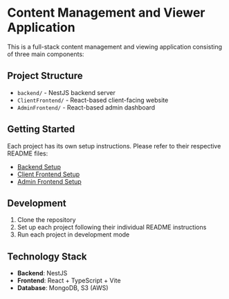 # Content Management and Viewer Application

This is a full-stack content management and viewing application consisting of three main components:

## Project Structure

- `backend/` - NestJS backend server
- `ClientFrontend/` - React-based client-facing website
- `AdminFrontend/` - React-based admin dashboard

## Getting Started

Each project has its own setup instructions. Please refer to their respective README files:

- [Backend Setup](./backend/README.md)
- [Client Frontend Setup](./ClientFrontend/README.md)
- [Admin Frontend Setup](./AdminFrontend/README.md)

## Development

1. Clone the repository
2. Set up each project following their individual README instructions
3. Run each project in development mode

## Technology Stack

- **Backend**: NestJS
- **Frontend**: React + TypeScript + Vite
- **Database**: MongoDB, S3 (AWS)
